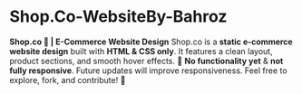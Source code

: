 # Shop.Co-WebsiteBy-Bahroz
**Shop.co 🎨 | E-Commerce Website Design**    Shop.co is a **static e-commerce website design** built with **HTML &amp; CSS only**. It features a clean layout, product sections, and smooth hover effects. 🚧 **No functionality yet** &amp; **not fully responsive**. Future updates will improve responsiveness. Feel free to explore, fork, and contribute! 🚀
